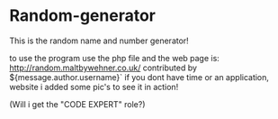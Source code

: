 # Random-generator
This is the random name and number generator!

to use the program use the php file
and the web page is: http://random.maltbywehner.co.uk/ contributed by ${message.author.username}`
if you dont have time or an application, website i added some pic's to see it in action!

(Will i get the "CODE EXPERT" role?)
